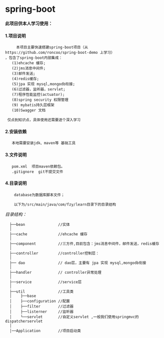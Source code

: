 # spring-boot


 **此项目供本人学习使用：**
 
   #### 1.项目说明
         
         本项目主要快速搭建spring-boot项目（从https://github.com/roncoo/spring-boot-demo 上学习）
    ，包含了spring-boot内部集成：
       (1)ehcache 缓存;
       (2)jms消息中间件;
       (3)邮件发送;
       (4)redis缓存;
       (5)jpa 实现 mysql,mongodb衔接;
       (6)过滤器，监听器，servlet;
       (7)程序性能监控(actuator);
       (8)spring security 权限管理
       (9) mybatis持久层框架
       (10)Swagger 文档 
             
     仅点到知识点，具体使用还需要逐个深入学习    
        
   #### 2.安装依赖
       
       本地需要安装jdk、maven等 基础工具
       
   #### 3.文件说明
       
       pom.xml  项目maven依赖包。
       .gitignore  git不提交文件
   
   #### 4.目录说明 
   
        database为数据库脚本文件；
   
        以下为/src/main/java/com/fzy/learn目录下的目录结构
   
   _目录结构：_ 
     
      ├──bean               //实体
      │  
      ├──cache              //ehcache 缓存
      │
      ├──component          //三方件,目前包含：jms消息中间件，邮件发送，redis缓存
      │
      ├──controller         //controller控制层：
      │
      ├── dao               // dao层，主要有 jpa 实现 mysql,mongodb衔接
      │
      ├──handler            // controller异常处理
      │
      ├──service            //service层
      │
      ├──util               //工具类
      │    ├──base    
      │    ├──configuration //配置
      │    ├──filter        //过滤器
      │    ├──listerner     //监听器
      │    └──servlet       //自定义servlet ,一般我们使用springmvc的dispatcherservlet
      │
      │──Application        //项目启动类
      
   
   